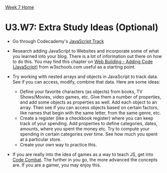 [Week 7 Home](../)

# U3.W7: Extra Study Ideas (Optional)

- Go through Codecademy's [JavaScript Track](http://www.codecademy.com/en/tracks/javascript)

- Research adding JavaScript to Websites and incorporate some of what you learned into your blog. There is a lot of information out there on how to do this. You may find this chapter on [Web Building - Adding Code (JavaScript)](http://www.w3schools.com/website/web_spa_javascript.asp) from w3schools.com useful as a starting point.

- Try working with nested arrays and objects in JavaScript to track data. See if you can access, modify, combine that data. Here are some ideas:

  - Define your favorite characters (as objects) from books, TV Shows/Movies, video games, etc. Give them a number of properties, and add some objects as properties as well. Add each object to an array. Then see if you can access objects based on certain factors, like names that begin with the same letter, from the same genre, etc.
  - Create a register (like a checkbook register) where you can keep track of your spending. Add properties to define categories, dates, amounts, where you spent the money etc. Try to compute your spending in certain categories over time. See how much you spent at a particular store.
  - Create your own way to practice this.

- If you are really into the idea of games as a way to teach JS, get into [Code Combat](http://codecombat.com/). The further in you go, the more advanced the concepts are. If you are a gamer, you may enjoy this.
